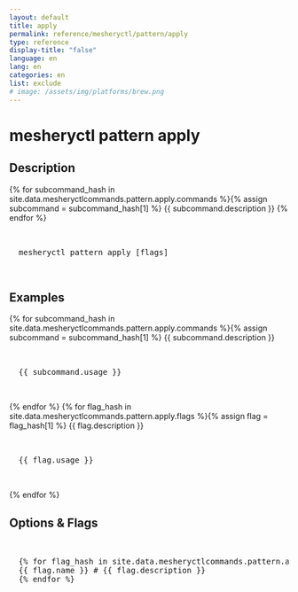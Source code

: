 ```yaml
---
layout: default
title: apply
permalink: reference/mesheryctl/pattern/apply
type: reference
display-title: "false"
language: en
lang: en
categories: en
list: exclude
# image: /assets/img/platforms/brew.png
---
```


<!-- Copy this template to create individual doc pages for each mesheryctl commands -->

<!-- Name of the command -->
# mesheryctl pattern apply

<!-- Description of the command. Preferably a paragraph -->
## Description

{% for subcommand_hash in site.data.mesheryctlcommands.pattern.apply.commands %}{% assign subcommand = subcommand_hash[1] %}
{{ subcommand.description }}
{% endfor %}

<!-- Basic usage of the command -->
<pre class="codeblock-pre">
  <div class="codeblock">
  mesheryctl pattern apply [flags] 
  </div>
</pre>

## Examples

{% for subcommand_hash in site.data.mesheryctlcommands.pattern.apply.commands %}{% assign subcommand = subcommand_hash[1] %}
{{ subcommand.description }}
<pre class="codeblock-pre">
  <div class="codeblock">
  {{ subcommand.usage }}
  </div>
</pre>
{% endfor %}
{% for flag_hash in site.data.mesheryctlcommands.pattern.apply.flags %}{% assign flag = flag_hash[1] %}
{{ flag.description }}
<pre class="codeblock-pre">
  <div class="codeblock">
  {{ flag.usage }}
  </div>
</pre>
{% endfor %}
<br/>

<!-- Options/Flags available in this command -->
## Options & Flags

<pre class="codeblock-pre">
  <div class="codeblock">
  {% for flag_hash in site.data.mesheryctlcommands.pattern.apply.flags %}{% assign flag = flag_hash[1] %}
  {{ flag.name }} # {{ flag.description }}
  {% endfor %}
  </div>
</pre>
<br/>
